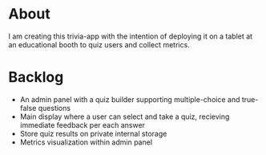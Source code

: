 # About
I am creating this trivia-app with the intention of deploying it on a tablet at an educational booth to quiz users and collect metrics.

# Backlog
- An admin panel with a quiz builder supporting multiple-choice and true-false questions
- Main display where a user can select and take a quiz, recieving immediate feedback per each answer
- Store quiz results on private internal storage
- Metrics visualization within admin panel


